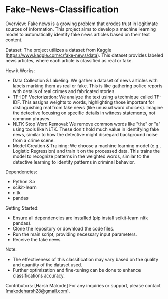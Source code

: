 # Fake-News-Classification

Overview:
Fake news is a growing problem that erodes trust in legitimate sources of information. This project aims to develop a machine learning model to automatically identify fake news articles based on their text content.

Dataset:
The project utilizes a dataset from Kaggle (https://www.kaggle.com/c/fake-news/data). This dataset provides labeled news articles, where each article is classified as real or fake.

How it Works:
* Data Collection & Labeling: We gather a dataset of news articles with labels marking them as real or fake. This is like gathering police reports with details of real crimes and fabricated stories.
* TF-IDF Vectorization: We analyze the text using a technique called TF-IDF. This assigns weights to words, highlighting those important for distinguishing real from fake news (like unusual word choices). Imagine the detective focusing on specific details in witness statements, not common phrases.
* NLTK Stop Word Removal: We remove common words like "the" or "a" using tools like NLTK. These don't hold much value in identifying fake news, similar to how the detective might disregard background noise from a crime scene.
* Model Creation & Training: We choose a machine learning model (e.g., Logistic Regression) and train it on the processed data. This trains the model to recognize patterns in the weighted words, similar to the detective learning to identify patterns in criminal behavior.

Dependencies:
* Python 3.x
* scikit-learn
* nltk
* pandas

Getting Started:
* Ensure all dependencies are installed (pip install scikit-learn nltk pandas).
* Clone the repository or download the code files.
* Run the main script, providing necessary input parameters.
* Receive the fake news.

Note:
* The effectiveness of this classification may vary based on the quality and quantity of the dataset used.
* Further optimization and fine-tuning can be done to enhance classifications accuracy.

Contributors:
[Harsh Makode]
For any inquiries or support, please contact [makodeharsh28@gmail.com].
